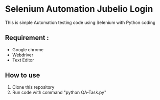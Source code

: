 # Selenium Automation Jubelio Login 
This is simple Automation testing code using Selenium with Python coding

## Requirement :
- Google chrome
- Webdriver
- Text Editor

## How to use
1. Clone this repository
2. Run code with command "python QA-Task.py"
